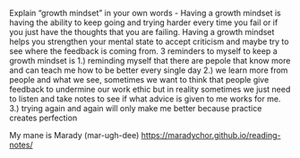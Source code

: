Explain “growth mindset” in your own words - Having a growth mindset is having the ability to keep going and trying harder every time you fail or if you just have the thoughts that you are failing. Having a growth mindset helps you strengthen your mental state to accept criticism and maybe try to see where the feedback is coming from. 3 reminders to myself to keep a growth mindset is 1.) reminding myself that there are pepole that know more and can teach me how to be better every single day 2.) we learn more from people and what we see, sometimes we want to think that people give feedback to undermine our work ethic but in reality sometimes we just need to listen and take notes to see if what advice is given to me works for me. 3.) trying again and again will only make me better because practice creates perfection

My mane is Marady (mar-ugh-dee) https://maradychor.github.io/reading-notes/
